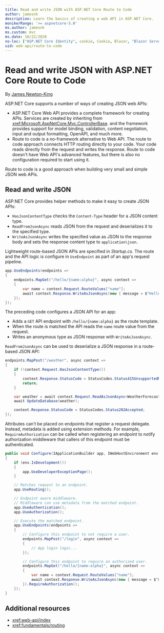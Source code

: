 ```yaml
---
title: Read and write JSON with ASP.NET Core Route to Code
author: jamesnk
description: Learn the basics of creating a web API in ASP.NET Core.
monikerRange: '>= aspnetcore-5.0'
ms.author: jamesnk
ms.custom: mvc
ms.date: 10/22/2020
no-loc: ["ASP.NET Core Identity", cookie, Cookie, Blazor, "Blazor Server", "Blazor WebAssembly", "Identity", "Let's Encrypt", Razor, SignalR]
uid: web-api/route-to-code
---
```

# Read and write JSON with ASP.NET Core Route to Code

By [James Newton-King](https://github.com/jamesnk)

ASP.NET Core supports a number of ways of creating JSON web APIs:

* ASP.NET Core Web API provides a complete framework for creating APIs. Services are created by inheriting from <xref:Microsoft.AspNetCore.Mvc.ControllerBase>. and the framework provides support for model binding, validation, content negotiation, input and output formatting, OpenAPI, and much more.
* Route to code is a no-framework alternative to Web API. The route to code approach connects HTTP routing directly to your code. Your code reads directly from the request and writes the response. Route to code doesn't have Web API's advanced features, but there is also no configuration required to start using it.

Route to code is a good approach when building very small and simple JSON web APIs.

## Read and write JSON

ASP.NET Core provides helper methods to make it easy to create JSON APIs:

* `HasJsonContentType` checks the `Content-Type` header for a JSON content type.
* `ReadFromJsonAsync` reads JSON from the request and deserializes it to the specified type.
* `WriteAsJsonAsync` writes the specified value as JSON to the response body and sets the response content type to `application\json`.

Lightweight route-based JSON APIs are specified in *Startup.cs*. The route and the API logic is configure in `UseEndpoint` as part of an app's request pipeline.

```csharp
app.UseEndpoints(endpoints =>
{
    endpoints.MapGet("/hello/{name:alpha}", async context =>
    {
        var name = context.Request.RouteValues["name"];
        await context.Response.WriteAsJsonAsync(new { message = $"Hello {name}!" });
    });
});
```

The preceding code configures a JSON API for an app:

* Adds a `GET` API endpoint with `/hello/{name:alpha}` as the route template.
* When the route is matched the API reads the `name` route value from the request.
* Writes an anonymous type as JSON response with `WriteAsJsonAsync`.

`ReadFromJsonAsync` can be used to deserialize a JSON response in a route-based JSON API:

```csharp
endpoints.MapPost("/weather", async context =>
{
    if (!context.Request.HasJsonContentType())
    {
        context.Response.StatusCode = StatusCodes.Status415UnsupportedMediaType;
        return;
    }

    var weather = await context.Request.ReadAsJsonAsync<WeatherForecast>();
    await UpdateDatabase(weather);

    context.Response.StatusCode = StatusCodes.Status202Accepted;
});
```

Attributes can't be placed on endpoints that register a request delegate. Instead, metadata is added using extension methods. For example, `RequireAuthorization` can be called when registering an endpoint to notify authorization middleware that callers of this endpoint must be authenticated.

```csharp
public void Configure(IApplicationBuilder app, IWebHostEnvironment env)
{
    if (env.IsDevelopment())
    {
        app.UseDeveloperExceptionPage();
    }

    // Matches request to an endpoint.
    app.UseRouting();

    // Endpoint aware middleware. 
    // Middleware can use metadata from the matched endpoint.
    app.UseAuthentication();
    app.UseAuthorization();

    // Execute the matched endpoint.
    app.UseEndpoints(endpoints =>
    {
        // Configure this endpoint to not require a user.
        endpoints.MapPost("/login", async context =>
        {
            // App login logic...
        });

        // Configure this endpoint to require an authorized user.
        endpoints.MapGet("/hello/{name:alpha}", async context =>
        {
            var name = context.Request.RouteValues["name"];
            await context.Response.WriteAsJsonAsync(new { message = $"Hello {name}!" });
        }).RequireAuthorization();
    });
}
```

## Additional resources

* <xref:web-api/index>
* <xref:fundamentals/routing>
